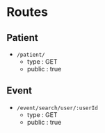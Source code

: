 # Routes

## Patient

* `/patient/`
    * type : GET
    * public : true
    
## Event

* `/event/search/user/:userId`
    * type : GET
    * public : true